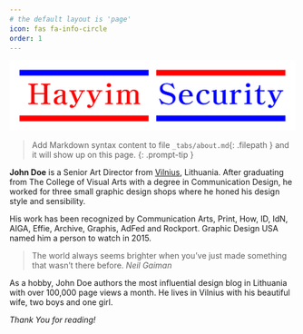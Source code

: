 ```yaml
---
# the default layout is 'page'
icon: fas fa-info-circle
order: 1
---
```



![hayyim_logo](/assets/img/hayyim_noBackGround.png)

> Add Markdown syntax content to file `_tabs/about.md`{: .filepath } and it will show up on this page.
{: .prompt-tip }

**John Doe** is a Senior Art Director from [Vilnius](https://en.wikipedia.org/wiki/Vilnius), Lithuania. After graduating from The College of Visual Arts with a degree in Communication Design, he worked for three small graphic design shops where he honed his design style and sensibility.

His work has been recognized by Communication Arts, Print, How, ID, IdN, AIGA, Effie, Archive, Graphis, AdFed and Rockport. Graphic Design USA named him a person to watch in 2015.

>The world always seems brighter when you’ve just made something that wasn’t there before. <cite>Neil Gaiman</cite>

As a hobby, John Doe authors the most influential design blog in Lithuania with over 100,000 page views a month. He lives in Vilnius with his beautiful wife, two boys and one girl.

*Thank You for reading!*